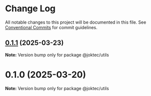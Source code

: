 # Change Log

All notable changes to this project will be documented in this file.
See [Conventional Commits](https://conventionalcommits.org) for commit guidelines.

## [0.1.1](https://github.com/joktec/joktec-monorepo/compare/@joktec/utils@0.1.0...@joktec/utils@0.1.1) (2025-03-23)

**Note:** Version bump only for package @joktec/utils





# 0.1.0 (2025-03-20)

**Note:** Version bump only for package @joktec/utils

